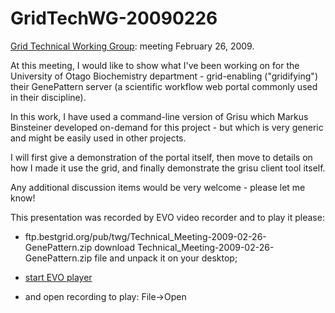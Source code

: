 # GridTechWG-20090226

[Grid Technical Working Group](/wiki/spaces/BeSTGRID/pages/3818228403): meeting February 26, 2009.

At this meeting, I would like to show what I've been working on for the University of Otago Biochemistry department - grid-enabling ("gridifying") their GenePattern server (a scientific workflow web portal commonly used in their discipline).

In this work, I have used a command-line version of Grisu which Markus Binsteiner developed on-demand for this project - but which is very generic and might be easily used in other projects.

I will first give a demonstration of the portal itself, then move to details on how I made it use the grid, and finally demonstrate the grisu client tool itself.

Any additional discussion items would be very welcome - please let me know!

This presentation was recorded by EVO video recorder and to play it please:

- ftp.bestgrid.org/pub/twg/Technical_Meeting-2009-02-26-GenePattern.zip download Technical_Meeting-2009-02-26-GenePattern.zip file and unpack it on your desktop;

- [start EVO player](http://evo.vrvs.org/evoPlayer/prod/EVOPlayer.jnlp)

- and open recording to play: File->Open

